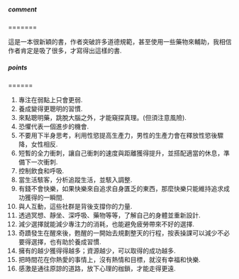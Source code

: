##### comment
=======

這是一本很新穎的書，作者突破許多道德規範，甚至使用一些藥物來輔助，我相信作者肯定是吸了很多，才寫得出這樣的書.

##### points
======

1. 專注在弱點上只會更弱.
2. 養成變得更聰明的習慣.
3. 來點聰明藥，跳脫大腦之外，才能窺探真理。(但須注意風險).
4. 恐懼代表一個進步的機會.
5. 不要用下半身思考，利用性慾提高生產力，男性的生產力會在釋放性慾後驟降，女性相反.
6. 短暫的全力衝刺，讓自己衝刺的速度與距離獲得提升，並搭配適當的休息，準備下一次衝刺.
7. 控制飲食和呼吸.
8. 當生活駭客，分析追蹤生活，並駭入調整.
9. 有錢不會快樂，如果快樂來自追求自身匱乏的東西，那麼快樂只能維持追求成功獲得的一瞬間.
10. 與人互動，這些社群是背後支撐你的力量.
11. 透過冥想、靜坐、深呼吸、藥物等等，了解自己的身體並重新設計.
12. 減少選擇就能減少專注力的消耗，也能避免疲勞帶來不好的選擇.
13. 奇蹟發生在醒來後，甦醒的一開始去規劃整天的行程，按表操課可以減少不必要得選擇，也有助於養成習慣.
14. 擁有的越少獲得得越多；資源越少，可以取得的成功越多.
15. 把時間花在你熱愛的事情上，沒有熱情和目標，就沒有幸福和快樂.
16. 感激是通往原諒的道路，放下心理的枷鎖，才能走得更遠.
